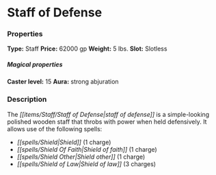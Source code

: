 ﻿---
Title: "Staff of Defense"
Type: "Staff"
Price: "62000 gp"
Weight: "5 lbs."
Slot: "Slotless"
Caster level: "15"
Aura: "strong abjuration"
Description: |
  "The _staff of defense_ is a simple-looking polished wooden staff that throbs with power when held defensively. It allows use of the following spells:"
Crafting cost: "31000 gp"
Sources: "['Core Rulebook', 'Ultimate Equipment']"
---

# Staff of Defense

### Properties

**Type:** Staff **Price:** 62000 gp **Weight:** 5 lbs. **Slot:** Slotless

##### Magical properties

**Caster level:** 15 **Aura:** strong abjuration

### Description

The _[[items/Staff/Staff of Defense|staff of defense]]_ is a simple-looking polished wooden staff that throbs with power when held defensively. It allows use of the following spells:

* _[[spells/Shield|Shield]]_ (1 charge)
* _[[spells/Shield Of Faith|Shield of faith]]_ (1 charge)
* _[[spells/Shield Other|Shield other]]_ (1 charge)
* _[[spells/Shield of Law|Shield of law]]_ (3 charges)